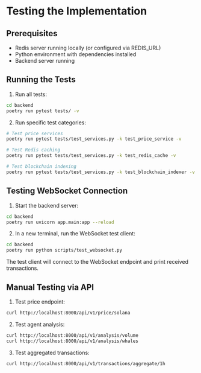 # Testing the Implementation

## Prerequisites
- Redis server running locally (or configured via REDIS_URL)
- Python environment with dependencies installed
- Backend server running

## Running the Tests

1. Run all tests:
```bash
cd backend
poetry run pytest tests/ -v
```

2. Run specific test categories:
```bash
# Test price services
poetry run pytest tests/test_services.py -k test_price_service -v

# Test Redis caching
poetry run pytest tests/test_services.py -k test_redis_cache -v

# Test blockchain indexing
poetry run pytest tests/test_services.py -k test_blockchain_indexer -v
```

## Testing WebSocket Connection

1. Start the backend server:
```bash
cd backend
poetry run uvicorn app.main:app --reload
```

2. In a new terminal, run the WebSocket test client:
```bash
cd backend
poetry run python scripts/test_websocket.py
```

The test client will connect to the WebSocket endpoint and print received transactions.

## Manual Testing via API

1. Test price endpoint:
```bash
curl http://localhost:8000/api/v1/price/solana
```

2. Test agent analysis:
```bash
curl http://localhost:8000/api/v1/analysis/volume
curl http://localhost:8000/api/v1/analysis/whales
```

3. Test aggregated transactions:
```bash
curl http://localhost:8000/api/v1/transactions/aggregate/1h
